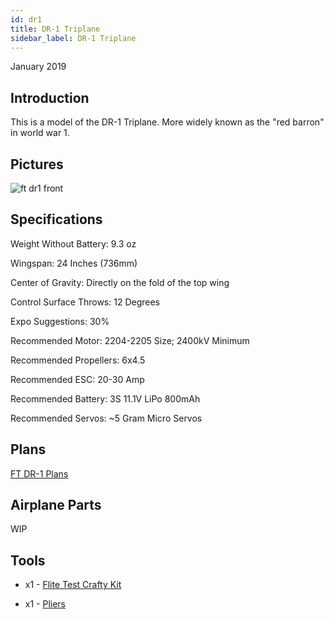 ```yaml
---
id: dr1
title: DR-1 Triplane
sidebar_label: DR-1 Triplane
---
```

January 2019

## Introduction

This is a model of the DR-1 Triplane. More widely known as the "red barron" in world war 1. 

## Pictures

![ft dr1 front](assets/rc-airplanes/dr1/dr1.jpg)

## Specifications

Weight Without Battery: 9.3 oz 

Wingspan: 24 Inches (736mm)

Center of Gravity: Directly on the fold of the top wing

Control Surface Throws: 12 Degrees

Expo Suggestions: 30%

Recommended Motor: 2204-2205 Size; 2400kV Minimum

Recommended Propellers: 6x4.5

Recommended ESC: 20-30 Amp

Recommended Battery: 3S 11.1V LiPo 800mAh

Recommended Servos: ~5 Gram Micro Servos

## Plans

[FT DR-1 Plans](assets/rc-airplanes/dr1/plans.pdf)

## Airplane Parts

WIP

## Tools

* x1 - [Flite Test Crafty Kit](https://store.flitetest.com/flite-test-crafty-kit-flt-5010/p791877)

* x1 - [Pliers](https://www.amazon.com/Tools-VISE-GRIP-Pliers-6-Inch-2078216/dp/B000A0OW2M?ref_=Oct_BSellerC_553314_1&pf_rd_p=192c0672-a4fc-5e22-b935-349dd71711e1&pf_rd_s=merchandised-search-6&pf_rd_t=101&pf_rd_i=553314&pf_rd_m=ATVPDKIKX0DER&pf_rd_r=2M4HQBG3AXGM6CT25QDS&pf_rd_r=2M4HQBG3AXGM6CT25QDS&pf_rd_p=192c0672-a4fc-5e22-b935-349dd71711e1)